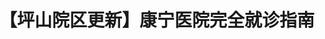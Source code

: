 ---
title: 【坪山院区更新】康宁医院完全就诊指南
tags: [孤独症, 孤独症谱系, AS, Austim, 孤独]
color: warning
description: 预约流程有变，需要直接去加号
external_url: http://mp.weixin.qq.com/s?__biz=MzIyMzgyMjY5NQ==&amp;mid=2247484177&amp;idx=1&amp;sn=4ee062f078c1dab349493f633fc49f84&amp;chksm=e8191519df6e9c0f5e3669d1aacd95ee7f84638bddc687a72a843e927b2419f866e915d35cfd&amp;scene=27#wechat_redirect
---